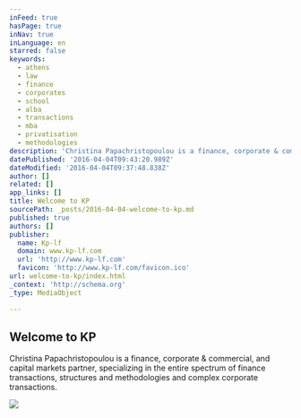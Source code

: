 ```yaml
---
inFeed: true
hasPage: true
inNav: true
inLanguage: en
starred: false
keywords:
  - athens
  - law
  - finance
  - corporates
  - school
  - alba
  - transactions
  - mba
  - privatisation
  - methodologies
description: 'Christina Papachristopoulou is a finance, corporate & commercial, and capital markets partner, specializing in the entire spectrum of finance transactions, structures and methodologies and complex corporate transactions.'
datePublished: '2016-04-04T09:43:20.989Z'
dateModified: '2016-04-04T09:37:48.838Z'
author: []
related: []
app_links: []
title: Welcome to KP
sourcePath: _posts/2016-04-04-welcome-to-kp.md
published: true
authors: []
publisher:
  name: Kp-lf
  domain: www.kp-lf.com
  url: 'http://www.kp-lf.com'
  favicon: 'http://www.kp-lf.com/favicon.ico'
url: welcome-to-kp/index.html
_context: 'http://schema.org'
_type: MediaObject

---
```

<article style=""><h1>Welcome to KP</h1><p>Christina Papachristopoulou is a finance, corporate &amp; commercial, and capital markets partner, specializing in the entire spectrum of finance transactions, structures and methodologies and complex corporate transactions.</p><img src="http://www.kp-lf.com/upload/people/CKP_photo.jpeg" /></article>